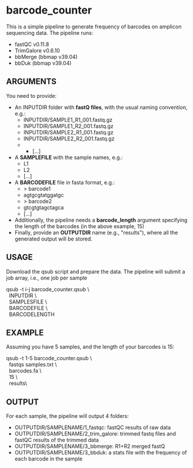 # barcode_counter

This is a simple pipeline to generate frequency of barcodes on amplicon sequencing data. The pipeline runs:
* fastQC v0.11.8
* TrimGalore v0.6.10
* bbMerge (bbmap v39.04)
* bbDuk (bbmap v39.04)

## ARGUMENTS

You need to provide:
* An INPUTDIR folder with **fastQ files**, with the usual naming convention, e.g.:
  *  INPUTDIR/SAMPLE1_R1_001.fastq.gz
  *  INPUTDIR/SAMPLE1_R2_001.fastq.gz
  *  INPUTDIR/SAMPLE2_R1_001.fastq.gz
  *  INPUTDIR/SAMPLE2_R2_001.fastq.gz
  *  *  [...]
* A **SAMPLEFILE** with the sample names, e.g.:
  * L1
  * L2
  * [...]
* A **BARCODEFILE** file in fasta format, e.g.:
    * \> barcode1
    * agtgcgtatggatgc
    * \> barcode2
    * gtcgtgtagctagca
    * [...]
* Additionally, the pipeline needs a **barcode_length** argument specifying the length of the barcodes (in the above example, 15)
* Finally, provide an **OUTPUTDIR** name (e.g., "results"), where all the generated output will be stored.

## USAGE

Download the qsub script and prepare the data. The pipeline will submit a job array, i.e., one job per sample

qsub -t i-j barcode_counter.qsub \\\
&nbsp;&nbsp;INPUTDIR \\\
&nbsp;&nbsp;SAMPLESFILE \\\
&nbsp;&nbsp;BARCODEFILE \\\
&nbsp;&nbsp;BARCODELENGTH

## EXAMPLE

Assuming you have 5 samples, and the length of your barcodes is 15:

qsub -t 1-5 barcode_counter.qsub \\\
&nbsp;&nbsp;fastqs samples.txt \\\
&nbsp;&nbsp;barcodes.fa \\\
&nbsp;&nbsp;15 \\\
&nbsp;&nbsp;results\\


## OUTPUT

For each sample, the pipeline will output 4 folders:
* OUTPUTDIR/SAMPLENAME/1_fastqc: fastQC results of raw data
* OUTPUTDIR/SAMPLENAME/2_trim_galore: trimmed fastq files and fastQC results of the trimmed data
* OUTPUTDIR/SAMPLENAME/3_bbmerge: R1+R2 merged fastQ
* OUTPUTDIR/SAMPLENAME/3_bbduk: a stats file with the frequency of each barcode in the sample


